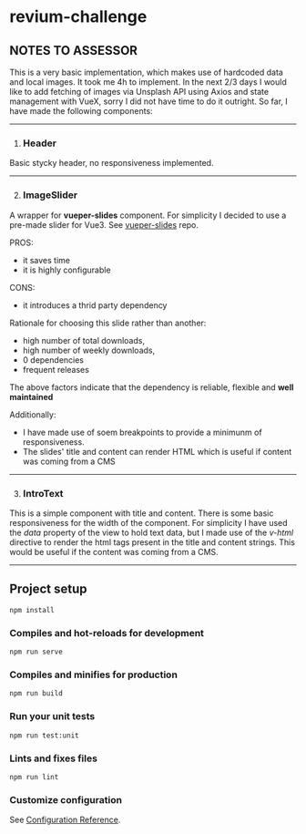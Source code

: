 # revium-challenge

## NOTES TO ASSESSOR
This is a very basic implementation, which makes use of hardcoded data and local images. It took me 4h to implement.
In the next 2/3 days I would like to add fetching of images via Unsplash API using Axios and state management with VueX, sorry I did not have time to do it outright.
So far, I have made the following components:

---

1. ### Header
Basic stycky header, no responsiveness implemented.

---

2. ### ImageSlider
A wrapper for **vueper-slides** component. For simplicity I decided to use a pre-made slider for Vue3. See [vueper-slides](https://github.com/antoniandre/vueper-slides) repo.

PROS:
- it saves time
- it is highly configurable

CONS:
- it introduces a thrid party dependency

Rationale for choosing this slide rather than another:
- high number of total downloads, 
- high number of weekly downloads, 
- 0 dependencies
- frequent releases

The above factors indicate that the dependency is reliable, flexible and **well maintained**

Additionally: 
- I have made use of soem breakpoints to provide a minimunm of responsiveness.
- The slides' title and content can render HTML which is useful if content was coming from a CMS

--- 

3. ### IntroText
This is a simple component with title and content. 
There is some basic responsiveness for the width of the component.
For simplicity I have used the *data* property of the view to hold text data, but I made use of the *v-html* directive to render the html tags present in the title and content strings. This would be useful if the content was coming from a CMS.

---

## Project setup
```
npm install
```

### Compiles and hot-reloads for development
```
npm run serve
```

### Compiles and minifies for production
```
npm run build
```

### Run your unit tests
```
npm run test:unit
```

### Lints and fixes files
```
npm run lint
```

### Customize configuration
See [Configuration Reference](https://cli.vuejs.org/config/).
